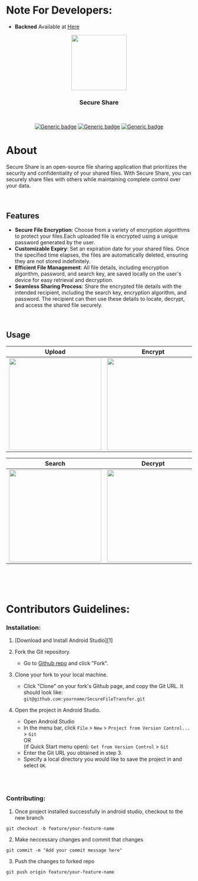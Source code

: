 # Note For Developers:
- <b>Backned</b> Available at [Here](https://github.com/arinmodi/SecureShareBackend)

<p align="center">
  <img src="https://github.com/arinmodi/SecureFileTransfer/assets/61725413/2b525ed3-8192-4c21-a633-0dccffbc7d94" width=150>
</p>

<h3 align="center">
  <b> Secure Share </b>
</h3>

<br>

<div align="center">
  
[![Generic badge](https://img.shields.io/badge/Platform-Android-blue.svg)](https://github.com/arinmodi/SecureFileTransfer)
[![Generic badge](https://img.shields.io/badge/minSdkVersion-26-blue.svg)](https://github.com/arinmodi/SecureFileTransfer)
[![Generic badge](https://img.shields.io/badge/Download-Google_Play-blue.svg)](https://play.google.com/store/apps/details?id=com.genz.secure_share)
  
</div>

# About

Secure Share is an open-source file sharing application that prioritizes the security and confidentiality of your shared files. 
With Secure Share, you can securely share files with others while maintaining complete control over your data.

<br>

## Features
- <b>Secure File Encryption</b>: Choose from a variety of encryption algorithms to protect your files.Each uploaded file is encrypted using a unique password generated by the user.
- <b>Customizable Expiry</b>: Set an expiration date for your shared files. Once the specified time elapses, the files are automatically deleted, ensuring they are not stored indefinitely.
- <b>Efficient File Management</b>: All file details, including encryption algorithm, password, and search key, are saved locally on the user's device for easy retrieval and decryption.
- <b>Seamless Sharing Process</b>: Share the encrypted file details with the intended recipient, including the search key, encryption algorithm, and password. The recipient can then use these details to locate, decrypt, and access the shared file securely.

<br>

## Usage

Upload               |  Encrypt               | Share              
:-------------------------:|:-------------------------:|:-------------------------:
|<img src="https://github.com/arinmodi/SecureFileTransfer/assets/61725413/5d3c290b-4400-4cd1-8712-8f071cc0d1fa" width = 250/>|<img src="https://github.com/arinmodi/SecureFileTransfer/assets/61725413/03825e84-8784-4231-909b-cd6e20d8cad7" width = 250/>|<img src="https://github.com/arinmodi/SecureFileTransfer/assets/61725413/8f79bca3-7d6f-4e1c-9e8c-29209bcafbb0" width = 250/>|

Search               |  Decrypt              |  Open       
:-------------------------:|:-------------------------:|:-------------------------:
|<img src="https://github.com/arinmodi/SecureFileTransfer/assets/61725413/985e4bd9-aa1c-4a83-9fd3-ec4dacfb6f89" width = 250/>|<img src="https://github.com/arinmodi/SecureFileTransfer/assets/61725413/c124d9b6-03ad-4a6d-9448-54ef96884649" width = 250/>|<img src="https://github.com/arinmodi/SecureFileTransfer/assets/61725413/e3a7d2a3-142d-4f32-8743-e321f19a5911" width = 250/>

<br>


<br>
<br>

# Contributors Guidelines:

### Installation:

1. [Download and Install Android Studio][1]

2. Fork the Git repository.
    - Go to [Github repo](https://github.com/arinmodi/SecureFileTransfer) and click "Fork".

3. Clone your fork to your local machine.
    - Click "Clone" on your fork's Github page, and copy the Git URL. It should look like:<br>`git@github.com:yourname/SecureFileTransfer.git`

4. Open the project in Android Studio.
    - Open Android Studio
    - In the menu bar, click `File` > `New` > `Project from Version Control...` > `Git`<br>
    OR<br>
    (if Quick Start menu open): `Get from Version Control` > `Git`
    - Enter the Git URL you obtained in step 3.
    - Specify a local directory you would like to save the project in and select `OK`.

<br><br>

### Contributing:

1. Once project installed successfully in android studio, checkout to the new branch
```
git checkout -b feature/your-feature-name
```
 
 2. Make neccessary changes and commit that changes
```
git commit -m "Add your commit message here"
```
 
 3. Push the changes to forked repo
```
git push origin feature/your-feature-name
```
